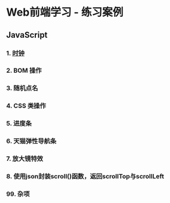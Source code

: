 # Web前端学习 - 练习案例

## JavaScript
### 1. [时钟](01-js-clock)
### 2. BOM 操作
### 3. 随机点名
### 4. CSS 类操作
### 5. 进度条
### 6. 天猫弹性导航条
### 7. 放大镜特效
### 8. 使用json封装scroll()函数，返回scrollTop与scrollLeft
### 99. 杂项

